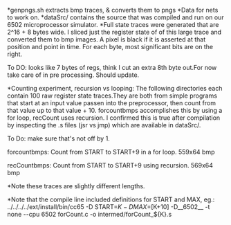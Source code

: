 *genpngs.sh extracts bmp traces, & converts them to pngs
*Data for nets to work on.
*dataSrc/ contains the source that was compiled and run on our 6502 microprocessor simulator. 
*Full state traces were generated that are 2^16 + 8 bytes wide. I sliced just the register state of of this large trace and converted them to bmp images. A pixel is black if it is asserted at that position and point in time. For each byte, most significant bits are on the right. 

To DO: looks like 7 bytes of regs, think I cut an extra 8th byte out.For now take care of in pre processing. Should update. 

*Counting experiment, recursion vs looping:
The following directories each contain 100 raw register state traces.They are both from simple programs that start at an input value passen into the preprocessor, then count from that value up to that value + 10. forcountbmps accomplishes this by using a for loop, recCount uses recursion. I confirmed this is true after compilation by inspecting the .s files (jsr vs jmp) which are available in dataSrc/.

To Do: make sure that's not off by 1. 

forcountbmps:
Count from START to START+9 in a for loop.
559x64 bmp

recCountbmps:
Count from START to START+9 using recursion.
569x64 bmp

*Note these traces are slightly different lengths.

*Note that the compile line included definitions for START and MAX, eg.:
../../../../ext/install/bin/cc65 -D START=$K -D MAX=$[K+10] -D__6502__ -t none --cpu 6502 forCount.c -o intermed/forCount_${K}.s